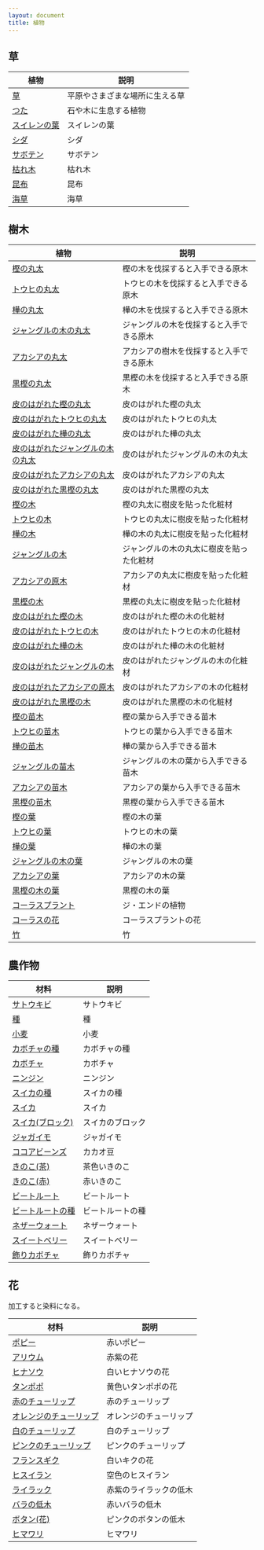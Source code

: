 ```yaml
---
layout: document
title: 植物
---
```

## 草

|植物|説明|
|---|---|
|[草](草)|平原やさまざまな場所に生える草|
|[つた](つた)|石や木に生息する植物|
|[スイレンの葉](スイレンの葉)|スイレンの葉|
|[シダ](シダ)|シダ|
|[サボテン](サボテン)|サボテン|
|[枯れ木](枯れ木)|枯れ木|
|[昆布](昆布)|昆布|
|[海草](海草)|海草|

## 樹木

|植物|説明|
|---|---|
|[樫の丸太](樫の丸太)|樫の木を伐採すると入手できる原木|
|[トウヒの丸太](トウヒの丸太)|トウヒの木を伐採すると入手できる原木|
|[樺の丸太](樺の丸太)|樺の木を伐採すると入手できる原木|
|[ジャングルの木の丸太](ジャングルの木の丸太)|ジャングルの木を伐採すると入手できる原木|
|[アカシアの丸太](アカシアの丸太)|アカシアの樹木を伐採すると入手できる原木|
|[黒樫の丸太](黒樫の丸太)|黒樫の木を伐採すると入手できる原木|
|[皮のはがれた樫の丸太](皮のはがれた樫の丸太)|皮のはがれた樫の丸太|
|[皮のはがれたトウヒの丸太](皮のはがれたトウヒの丸太)|皮のはがれたトウヒの丸太|
|[皮のはがれた樺の丸太](皮のはがれた樺の丸太)|皮のはがれた樺の丸太|
|[皮のはがれたジャングルの木の丸太](皮のはがれたジャングルの木の丸太)|皮のはがれたジャングルの木の丸太|
|[皮のはがれたアカシアの丸太](皮のはがれたアカシアの丸太)|皮のはがれたアカシアの丸太|
|[皮のはがれた黒樫の丸太](皮のはがれた黒樫の丸太)|皮のはがれた黒樫の丸太|
|[樫の木](樫の木)|樫の丸太に樹皮を貼った化粧材|
|[トウヒの木](トウヒの木)|トウヒの丸太に樹皮を貼った化粧材|
|[樺の木](樺の木)|樺の木の丸太に樹皮を貼った化粧材|
|[ジャングルの木](ジャングルの木)|ジャングルの木の丸太に樹皮を貼った化粧材|
|[アカシアの原木](アカシアの原木)|アカシアの丸太に樹皮を貼った化粧材|
|[黒樫の木](黒樫の木)|黒樫の丸太に樹皮を貼った化粧材|
|[皮のはがれた樫の木](皮のはがれた樫の木)|皮のはがれた樫の木の化粧材|
|[皮のはがれたトウヒの木](皮のはがれたトウヒの木)|皮のはがれたトウヒの木の化粧材|
|[皮のはがれた樺の木](皮のはがれた樺の木)|皮のはがれた樺の木の化粧材|
|[皮のはがれたジャングルの木](皮のはがれたジャングルの木)|皮のはがれたジャングルの木の化粧材|
|[皮のはがれたアカシアの原木](皮のはがれたアカシアの原木)|皮のはがれたアカシアの木の化粧材|
|[皮のはがれた黒樫の木](皮のはがれた黒樫の木)|皮のはがれた黒樫の木の化粧材|
|[樫の苗木](樫の苗木)|樫の葉から入手できる苗木|
|[トウヒの苗木](トウヒの苗木)|トウヒの葉から入手できる苗木|
|[樺の苗木](樺の苗木)|樺の葉から入手できる苗木|
|[ジャングルの苗木](ジャングルの苗木)|ジャングルの木の葉から入手できる苗木|
|[アカシアの苗木](アカシアの苗木)|アカシアの葉から入手できる苗木|
|[黒樫の苗木](黒樫の苗木)|黒樫の葉から入手できる苗木|
|[樫の葉](樫の葉)|樫の木の葉|
|[トウヒの葉](トウヒの葉)|トウヒの木の葉|
|[樺の葉](樺の葉)|樺の木の葉|
|[ジャングルの木の葉](ジャングルの木の葉)|ジャングルの木の葉|
|[アカシアの葉](アカシアの葉)|アカシアの木の葉|
|[黒樫の木の葉](黒樫の木の葉)|黒樫の木の葉|
|[コーラスプラント](コーラスプラント)|ジ・エンドの植物|
|[コーラスの花](コーラスの花)|コーラスプラントの花|
|[竹](竹)|竹|

## 農作物

|材料|説明|
|---|---|
|[サトウキビ](サトウキビ)|サトウキビ|
|[種](種)|種|
|[小麦](小麦)|小麦|
|[カボチャの種](カボチャの種)|カボチャの種|
|[カボチャ](カボチャ)|カボチャ|
|[ニンジン](ニンジン)|ニンジン|
|[スイカの種](スイカの種)|スイカの種|
|[スイカ](スイカ)|スイカ|
|[スイカ(ブロック)](スイカ(ブロック))|スイカのブロック|
|[ジャガイモ](ジャガイモ)|ジャガイモ|
|[ココアビーンズ](ココアビーンズ)|カカオ豆|
|[きのこ(茶)](きのこ(茶))|茶色いきのこ|
|[きのこ(赤)](きのこ(赤))|赤いきのこ|
|[ビートルート](ビートルート)|ビートルート|
|[ビートルートの種](ビートルートの種)|ビートルートの種|
|[ネザーウォート](ネザーウォート)|ネザーウォート|
|[スイートベリー](スイートベリー)|スイートベリー|
|[飾りカボチャ](飾りカボチャ)|飾りカボチャ|

## 花

加工すると染料になる。

|材料|説明|
|---|---|
|[ポピー](ポピー)|赤いポピー|
|[アリウム](アリウム)|赤紫の花|
|[ヒナソウ](ヒナソウ)|白いヒナソウの花|
|[タンポポ](タンポポ)|黄色いタンポポの花|
|[赤のチューリップ](赤のチューリップ)|赤のチューリップ|
|[オレンジのチューリップ](オレンジのチューリップ)|オレンジのチューリップ|
|[白のチューリップ](白のチューリップ)|白のチューリップ|
|[ピンクのチューリップ](ピンクのチューリップ)|ピンクのチューリップ|
|[フランスギク](フランスギク)|白いキクの花|
|[ヒスイラン](ヒスイラン)|空色のヒスイラン|
|[ライラック](ライラック)|赤紫のライラックの低木|
|[バラの低木](バラの低木)|赤いバラの低木|
|[ボタン(花)](ボタン(花))|ピンクのボタンの低木|
|[ヒマワリ](ヒマワリ)|ヒマワリ|
